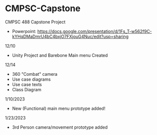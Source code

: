 # CMPSC-Capstone
CMPSC 488 Capstone Project
- Powerpoint: https://docs.google.com/presentation/d/1Fs_T-w562f9C-kYHqDMaDmrU4bC4bxjO7FXjouG4Nuc/edit?usp=sharing

12/10
- Unity Project and Barebone Main menu Created

12/14
- 360 "Combat" camera
- Use case diagrams
- Use case texts
- Class Diagram

1/10/2023
- New (Functional) main menu prototype added!

1/23/2023
- 3rd Person camera/movement prototype added
